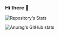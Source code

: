 ### Hi there 👋

![Repository's Stats](https://github-readme-stats.vercel.app/api/top-langs/?username=Igorsml&theme=dark)


![Anurag's GitHub stats](https://github-readme-stats.vercel.app/api?username=Igorsml&theme=dark&show_icons=true)

